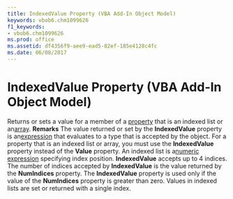 ```yaml
---
title: IndexedValue Property (VBA Add-In Object Model)
keywords: vbob6.chm1099626
f1_keywords:
- vbob6.chm1099626
ms.prod: office
ms.assetid: df4356f9-aee9-ead5-82ef-185e4128c4fc
ms.date: 06/08/2017
---
```



# IndexedValue Property (VBA Add-In Object Model)



Returns or sets a value for a member of a [property](../../Glossary/vbe-glossary.md) that is an indexed list or an[array](../../Glossary/vbe-glossary.md).
 **Remarks**
The value returned or set by the  **IndexedValue** property is an[expression](../../Glossary/vbe-glossary.md) that evaluates to a type that is accepted by the object. For a property that is an indexed list or array, you must use the **IndexedValue** property instead of the **Value** property. An indexed list is a[numeric expression](../../Glossary/vbe-glossary.md) specifying index position.
 **IndexedValue** accepts up to 4 indices. The number of indices accepted by **IndexedValue** is the value returned by the **NumIndices** property.
The  **IndexedValue** property is used only if the value of the **NumIndices** property is greater than zero. Values in indexed lists are set or returned with a single index.


